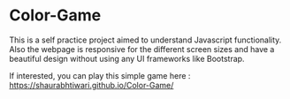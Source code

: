 # Color-Game
This is a self practice project aimed to understand Javascript functionality.
Also the webpage is responsive for the different screen sizes and have a beautiful design without using any UI frameworks like Bootstrap.


If interested, you can play this simple game here : https://shaurabhtiwari.github.io/Color-Game/
